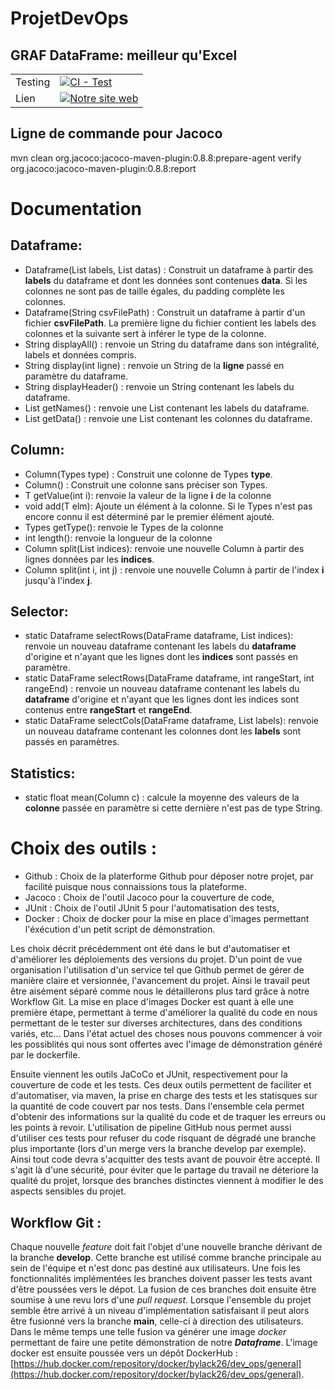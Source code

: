 # ProjetDevOps

## GRAF DataFrame: meilleur qu'Excel
| | |
| --- | --- |
| Testing | [![CI - Test](https://github.com/Bylack26/ProjetDevOps/actions/workflows/pipeline.yml/badge.svg)](https://github.com/ProjetDevOps/actions/workflows/pipeline.yml) |
| Lien | [![Notre site web](https://img.shields.io/badge/lien_vers_notre_site-GRAF_DataFrame-blue)](https://bylack26.github.io/ProjetDevOps/) |

## Ligne de commande pour Jacoco
mvn clean org.jacoco:jacoco-maven-plugin:0.8.8:prepare-agent  verify org.jacoco:jacoco-maven-plugin:0.8.8:report


# Documentation

## Dataframe:
- Dataframe(List<String> labels, List<Column> datas) : Construit un dataframe à partir des **labels** du dataframe et dont les données sont contenues **data**. Si les colonnes ne sont pas de taille égales, du padding complète les colonnes.
- Dataframe(String csvFilePath) : Construit un dataframe à partir d'un fichier **csvFilePath**. La première ligne du fichier contient les labels des colonnes et la suivante sert à inférer le type de la colonne.
- String displayAll() : renvoie un String du dataframe dans son intégralité, labels et données compris.
- String display(int ligne) : renvoie un String de la **ligne** passé en paramètre du dataframe.
- String displayHeader() : renvoie un String contenant les labels du dataframe.
- List<String> getNames() : renvoie une List contenant les labels du dataframe.
- List<Column> getData() : renvoie une List<Column> contenant les colonnes du dataframe.

## Column:
- Column<T>(Types type) : Construit une colonne de Types **type**.
- Column<T>() : Construit une colonne sans préciser son Types.
- T getValue(int i): renvoie la valeur de la ligne **i** de la colonne
- void add(T elm): Ajoute un élément à la colonne. Si le Types n'est pas encore connu il est déterminé par le premier élément ajouté.
- Types getType(): renvoie le Types de la colonne
- int length(): renvoie la longueur de la colonne
- Column<T> split(List<Integer> indices): renvoie une nouvelle Column à partir des lignes données par les **indices**.
- Column<T> split(int i, int j) : renvoie une nouvelle Column à partir de l'index **i** jusqu'à l'index **j**.

## Selector:
- static Dataframe selectRows(DataFrame dataframe, List<Integer> indices): renvoie un nouveau dataframe contenant les labels du **dataframe** d'origine et n'ayant que les lignes dont les **indices** sont passés en paramètre.
- static DataFrame selectRows(DataFrame dataframe, int rangeStart, int rangeEnd) : renvoie un nouveau dataframe contenant les labels du **dataframe** d'origine et n'ayant que les lignes dont les indices sont contenus entre **rangeStart** et **rangeEnd**.
- static DataFrame selectCols(DataFrame dataframe, List<String> labels): renvoie un nouveau dataframe contenant les colonnes dont les **labels** sont passés en paramètres.

## Statistics:
- static float mean(Column c) : calcule la moyenne des valeurs de la **colonne** passée en paramètre si cette dernière n'est pas de type String.

# Choix des outils : 
- Github : Choix de la platerforme Github pour déposer notre projet, par facilité puisque nous connaissions tous la plateforme.
- Jacoco : Choix de l'outil Jacoco pour la couverture de code, 
- JUnit : Choix de l'outil JUnit 5 pour l'automatisation des tests,
- Docker : Choix de docker pour la mise en place d'images permettant l'éxécution d'un petit script de démonstration.

Les choix décrit précédemment ont été dans le but d'automatiser et d'améliorer les déploiements des versions du projet.
D'un point de vue organisation l'utilisation d'un service tel que Github permet de gérer de manière claire et versionnée, l'avancement du projet.
Ainsi le travail peut être aisément séparé comme nous le détaillerons plus tard grâce à notre Workflow Git.
La mise en place d'images Docker est quant à elle une première étape, permettant à terme d'améliorer la qualité du code en nous permettant de le tester sur diverses architectures, dans des conditions variés, etc...
Dans l'état actuel des choses nous pouvons commencer à voir les possiblités qui nous sont offertes avec l'image de démonstration généré par le dockerfile.

Ensuite viennent les outils JaCoCo et JUnit, respectivement pour la couverture de code et les tests. Ces deux outils permettent de faciliter et d'automatiser, via maven, la prise en charge des tests et les statisques sur la quantité de code couvert par nos tests.
Dans l'ensemble cela permet d'obtenir des informations sur la qualité du code et de traquer les erreurs ou les points à revoir.
L'utilisation de pipeline GitHub nous permet aussi d'utiliser ces tests pour refuser du code risquant de dégradé une branche plus importante (lors d'un merge vers la branche develop par exemple).
Ainsi tout code devra s'acquitter des tests avant de pouvoir être accepté. Il s'agit là d'une sécurité, pour éviter que le partage du travail ne déteriore la qualité du projet, lorsque des branches distinctes viennent à modifier le des aspects sensibles du projet.


## Workflow Git : 
Chaque nouvelle *feature* doit fait l'objet d'une nouvelle branche dérivant de la branche **develop**. Cette branche est utilisé comme branche principale au sein de l'équipe et n'est donc pas destiné aux utilisateurs.
Une fois les fonctionnalités implémentées les branches doivent passer les tests avant d'être poussées vers le dépot. La fusion de ces branches doit ensuite être soumise à une revu lors d'une *pull request*. Lorsque l'ensemble du projet semble être arrivé à un niveau d'implémentation satisfaisant il peut alors être fusionné vers la branche **main**, celle-ci à direction des utilisateurs. Dans le même temps une telle fusion va générer une image *docker* permettant de faire une petite démonstration de notre ***Dataframe***.
L'image docker est ensuite poussée vers un dépôt DockerHub : [https://hub.docker.com/repository/docker/bylack26/dev_ops/general](https://hub.docker.com/repository/docker/bylack26/dev_ops/general).
  
